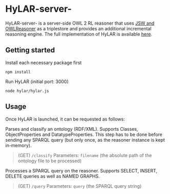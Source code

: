 # HyLAR-server- # 

HyLAR-server- is a server-side OWL 2 RL reasoner that uses [JSW and OWLReasoner](https://code.google.com/p/owlreasoner/) as a triplestore and provides an additional incremental reasoning engine. The full implementation of HyLAR is available [here](https://github.com/ucbl/HyLAR).

## Getting started ##

Install each necessary package first

`npm install`

Run HyLAR (initial port: 3000)

`node hylar/hylar.js`

## Usage ##

Once HyLAR is launched, it can be requested as follows:

Parses and classify an ontology (RDF/XML). Supports Classes, ObjectProperties and DatatypeProperties. This step has to be done before sending any SPARQL query (but only once, as the reasoner instance is kept in-memory).
> (GET) `/classify`
> Parameters: `filename` (the absolute path of the ontology file to be processed)

Processes a SPARQL query on the reasoner. Supports SELECT, INSERT, DELETE queries as well as NAMED GRAPHS.
> (GET) `/query`
> Parameters: `query` (the SPARQL query string)
